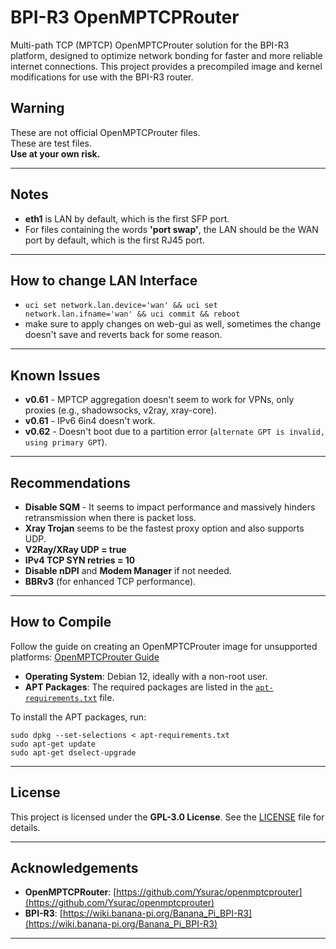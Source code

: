 # BPI-R3 OpenMPTCPRouter

Multi-path TCP (MPTCP) OpenMPTCProuter solution for the BPI-R3 platform, designed to optimize network bonding for faster and more reliable internet connections. This project provides a precompiled image and kernel modifications for use with the BPI-R3 router.

## Warning
These are not official OpenMPTCProuter files.  
These are test files.  
**Use at your own risk.**

---

## Notes

- **eth1** is LAN by default, which is the first SFP port.
- For files containing the words **'port swap'**, the LAN should be the WAN port by default, which is the first RJ45 port.

---

## How to change LAN Interface
- ``uci set network.lan.device='wan' && uci set network.lan.ifname='wan' && uci commit && reboot``
- make sure to apply changes on web-gui as well, sometimes the change doesn't save and reverts back for some reason. 
---

## Known Issues

- **v0.61** - MPTCP aggregation doesn't seem to work for VPNs, only proxies (e.g., shadowsocks, v2ray, xray-core).
- **v0.61** - IPv6 6in4 doesn't work.
- **v0.62** - Doesn't boot due to a partition error (`alternate GPT is invalid, using primary GPT`).

---

## Recommendations

- **Disable SQM** - It seems to impact performance and massively hinders retransmission when there is packet loss.
- **Xray Trojan** seems to be the fastest proxy option and also supports UDP.
- **V2Ray/XRay UDP = true**
- **IPv4 TCP SYN retries = 10**
- **Disable nDPI** and **Modem Manager** if not needed.
- **BBRv3** (for enhanced TCP performance).

---

## How to Compile

Follow the guide on creating an OpenMPTCProuter image for unsupported platforms: [OpenMPTCProuter Guide](https://github.com/Ysurac/openmptcprouter/wiki/Create-image-for-unsupported-platform)

- **Operating System**: Debian 12, ideally with a non-root user.
- **APT Packages**: The required packages are listed in the [`apt-requirements.txt`](./apt-requirements.txt) file.

To install the APT packages, run:
```
sudo dpkg --set-selections < apt-requirements.txt
sudo apt-get update
sudo apt-get dselect-upgrade
```
---

## License

This project is licensed under the **GPL-3.0 License**. See the [LICENSE](LICENSE) file for details.

---

## Acknowledgements

- **OpenMPTCPRouter**: [https://github.com/Ysurac/openmptcprouter](https://github.com/Ysurac/openmptcprouter)
- **BPI-R3**: [https://wiki.banana-pi.org/Banana_Pi_BPI-R3](https://wiki.banana-pi.org/Banana_Pi_BPI-R3)

---
